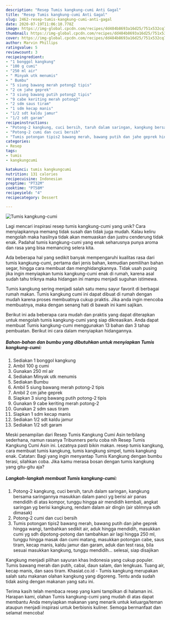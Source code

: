 ```yaml
---
description: "Resep Tumis kangkung-cumi Anti Gagal"
title: "Resep Tumis kangkung-cumi Anti Gagal"
slug: 2462-resep-tumis-kangkung-cumi-anti-gagal
date: 2020-07-19T11:06:10.778Z
image: https://img-global.cpcdn.com/recipes/dd484b8693a16d25/751x532cq70/tumis-kangkung-cumi-foto-resep-utama.jpg
thumbnail: https://img-global.cpcdn.com/recipes/dd484b8693a16d25/751x532cq70/tumis-kangkung-cumi-foto-resep-utama.jpg
cover: https://img-global.cpcdn.com/recipes/dd484b8693a16d25/751x532cq70/tumis-kangkung-cumi-foto-resep-utama.jpg
author: Marvin Phillips
ratingvalue: 5
reviewcount: 3
recipeingredient:
- "1 bonggol kangkung"
- "100 g cumi"
- "250 ml air"
- " Minyak utk menumis"
- " Bumbu"
- "5 siung bawang merah potong2 tipis"
- "2 cm jahe geprek"
- "3 siung bawang putih potong2 tipis"
- "9 cabe keriting merah potong2"
- "2 sdm saus tiram"
- "1 sdm kecap manis"
- "1/2 sdt kaldu jamur"
- "1/2 sdt garam"
recipeinstructions:
- "Potong-2 kangkung, cuci bersih, taruh dalam saringan, kangkung bersama saringannya masukkan dalam panci yg berisi air panas mendidih di atas kompor, tunggu hingga air mendidih kembali, angkat saringan yg berisi kangkung, rendam dalam air dingin (air sblmnya sdh dimasak)"
- "Potong-2 cumi dan cuci bersih"
- "Tumis potongan tipis2 bawang merah, bawang putih dan jahe geprek hingga wangi, tambahkan sedikit air, aduk hingga mendidih, masukkan cumi yg sdh dipotong-potong dan tambahkan air lagi hingga 250 ml, tunggu hingga masak dan cumi matang, masukkan potongan cabe, saus tiram, kecap manis, kaldu jamur dan garam, aduk dan test rasa, bila sesuai masukkan kangkung, tunggu mendidih... selesai, siap disajikan"
categories:
- Resep
tags:
- tumis
- kangkungcumi

katakunci: tumis kangkungcumi 
nutrition: 131 calories
recipecuisine: Indonesian
preptime: "PT32M"
cooktime: "PT58M"
recipeyield: "4"
recipecategory: Dessert

---
```



![Tumis kangkung-cumi](https://img-global.cpcdn.com/recipes/dd484b8693a16d25/751x532cq70/tumis-kangkung-cumi-foto-resep-utama.jpg)

Lagi mencari inspirasi resep tumis kangkung-cumi yang unik? Cara menyiapkannya memang tidak susah dan tidak juga mudah. Kalau keliru mengolah maka hasilnya tidak akan memuaskan dan justru cenderung tidak enak. Padahal tumis kangkung-cumi yang enak seharusnya punya aroma dan rasa yang bisa memancing selera kita.

Ada beberapa hal yang sedikit banyak mempengaruhi kualitas rasa dari tumis kangkung-cumi, pertama dari jenis bahan, kemudian pemilihan bahan segar, hingga cara membuat dan menghidangkannya. Tidak usah pusing jika ingin menyiapkan tumis kangkung-cumi enak di rumah, karena asal sudah tahu triknya maka hidangan ini mampu menjadi suguhan istimewa.

Tumis kangkung sering menjadi salah satu menu sayur favorit di berbagai rumah makan. Tumis kangkung cumi ini dapat dibuat di rumah dengan mudah karena proses membuatnya cukup praktis. Jika anda ingin mencoba membuatnya, maka dengan senang hati di bawah ini kami sajikan.


Berikut ini ada beberapa cara mudah dan praktis yang dapat diterapkan untuk mengolah tumis kangkung-cumi yang siap dikreasikan. Anda dapat membuat Tumis kangkung-cumi menggunakan 13 bahan dan 3 tahap pembuatan. Berikut ini cara dalam menyiapkan hidangannya.

<!--inarticleads1-->

##### Bahan-bahan dan bumbu yang dibutuhkan untuk menyiapkan Tumis kangkung-cumi:

1. Sediakan 1 bonggol kangkung
1. Ambil 100 g cumi
1. Gunakan 250 ml air
1. Sediakan  Minyak utk menumis
1. Sediakan  Bumbu
1. Ambil 5 siung bawang merah potong-2 tipis
1. Ambil 2 cm jahe geprek
1. Siapkan 3 siung bawang putih potong-2 tipis
1. Gunakan 9 cabe keriting merah potong-2
1. Gunakan 2 sdm saus tiram
1. Siapkan 1 sdm kecap manis
1. Sediakan 1/2 sdt kaldu jamur
1. Sediakan 1/2 sdt garam


Meski penampilan dari Resep Tumis Kangkung Cumi Asin terbilang sederhana, namun rasanya Tribunners perlu coba nih Resep Tumis Kangkung Cumi Asin ini. Lezatnya pasti bikin makan. resep tumis kangkung, cara membuat tumis kangkung, tumis kangkung simpel, tumis kangkung enak. Catatan: Bagi yang ingin menyantap Tumis Kangkung dengan bumbu terasi, silahkan coba. Jika kamu merasa bosan dengan tumis kangkung yang gitu-gitu aja? 

<!--inarticleads2-->

##### Langkah-langkah membuat Tumis kangkung-cumi:

1. Potong-2 kangkung, cuci bersih, taruh dalam saringan, kangkung bersama saringannya masukkan dalam panci yg berisi air panas mendidih di atas kompor, tunggu hingga air mendidih kembali, angkat saringan yg berisi kangkung, rendam dalam air dingin (air sblmnya sdh dimasak)
1. Potong-2 cumi dan cuci bersih
1. Tumis potongan tipis2 bawang merah, bawang putih dan jahe geprek hingga wangi, tambahkan sedikit air, aduk hingga mendidih, masukkan cumi yg sdh dipotong-potong dan tambahkan air lagi hingga 250 ml, tunggu hingga masak dan cumi matang, masukkan potongan cabe, saus tiram, kecap manis, kaldu jamur dan garam, aduk dan test rasa, bila sesuai masukkan kangkung, tunggu mendidih... selesai, siap disajikan


Kangkung menjadi pilihan sayuran khas Indonesia yang cukup populer. Tumis bawang merah dan putih, cabai, daun salam, dan lengkuas. Tuang air, kecap manis, dan saos tiram. Khasiat.co.id - Tumis kangkung merupakan salah satu makanan olahan kangkung yang digoreng. Tentu anda sudah tidak asing dengan makanan yang satu ini. 

Terima kasih telah membaca resep yang kami tampilkan di halaman ini. Harapan kami, olahan Tumis kangkung-cumi yang mudah di atas dapat membantu Anda menyiapkan makanan yang menarik untuk keluarga/teman ataupun menjadi inspirasi untuk berbisnis kuliner. Semoga bermanfaat dan selamat mencoba!
